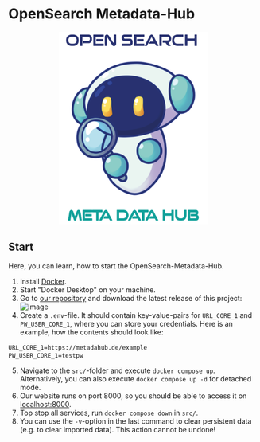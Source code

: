 # OpenSearch Metadata-Hub

<p align="center">
  <img src="./Deliverables/sprint-01/team-logo.png" alt="" width="300"/>
</p>

## Start

Here, you can learn, how to start the OpenSearch-Metadata-Hub.

1) Install [Docker](https://docs.docker.com/desktop/).
2) Start "Docker Desktop" on your machine.
3) Go to [our repository](https://github.com/amosproj/amos2023ss02-open-search-meta-data-hub) and download the latest release of this project: ![image](https://github.com/amosproj/amos2023ss02-open-search-meta-data-hub/assets/105235679/1e809ffd-c11d-4c42-bd0f-a667ae1c3992)
4) Create a `.env`-file. It should contain key-value-pairs for `URL_CORE_1` and `PW_USER_CORE_1`, where you can store your credentials. Here is an example, how the contents should look like:
```
URL_CORE_1=https://metadahub.de/example
PW_USER_CORE_1=testpw
```
5) Navigate to the `src/`-folder and execute `docker compose up`. Alternatively, you can also execute `docker compose up -d` for detached mode.
6) Our website runs on port 8000, so you should be able to access it on [localhost:8000](localhost:8000).
7) Top stop all services, run `docker compose down` in `src/`.
8) You can use the `-v`-option in the last command to clear persistent data (e.g. to clear imported data). This action cannot be undone!
